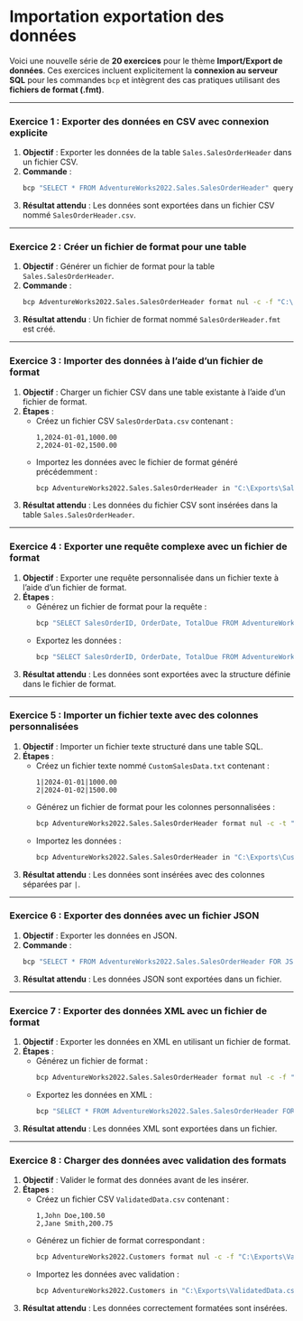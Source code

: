 # Importation exportation des données

Voici une nouvelle série de **20 exercices** pour le thème **Import/Export de données**. Ces exercices incluent explicitement la **connexion au serveur SQL** pour les commandes `bcp` et intègrent des cas pratiques utilisant des **fichiers de format (.fmt)**.

---

### **Exercice 1 : Exporter des données en CSV avec connexion explicite**
1. **Objectif** : Exporter les données de la table `Sales.SalesOrderHeader` dans un fichier CSV.
2. **Commande** :
   ```cmd
   bcp "SELECT * FROM AdventureWorks2022.Sales.SalesOrderHeader" queryout "C:\Exports\SalesOrderHeader.csv" -c -S SERVER_NAME -U sa -P YourPassword
   ```
3. **Résultat attendu** : Les données sont exportées dans un fichier CSV nommé `SalesOrderHeader.csv`.

---

### **Exercice 2 : Créer un fichier de format pour une table**
1. **Objectif** : Générer un fichier de format pour la table `Sales.SalesOrderHeader`.
2. **Commande** :
   ```cmd
   bcp AdventureWorks2022.Sales.SalesOrderHeader format nul -c -f "C:\Exports\SalesOrderHeader.fmt" -S SERVER_NAME -U sa -P YourPassword
   ```
3. **Résultat attendu** : Un fichier de format nommé `SalesOrderHeader.fmt` est créé.

---

### **Exercice 3 : Importer des données à l’aide d’un fichier de format**
1. **Objectif** : Charger un fichier CSV dans une table existante à l’aide d’un fichier de format.
2. **Étapes** :
   - Créez un fichier CSV `SalesOrderData.csv` contenant :
     ```
     1,2024-01-01,1000.00
     2,2024-01-02,1500.00
     ```
   - Importez les données avec le fichier de format généré précédemment :
     ```cmd
     bcp AdventureWorks2022.Sales.SalesOrderHeader in "C:\Exports\SalesOrderData.csv" -f "C:\Exports\SalesOrderHeader.fmt" -S SERVER_NAME -U sa -P YourPassword
     ```
3. **Résultat attendu** : Les données du fichier CSV sont insérées dans la table `Sales.SalesOrderHeader`.

---

### **Exercice 4 : Exporter une requête complexe avec un fichier de format**
1. **Objectif** : Exporter une requête personnalisée dans un fichier texte à l’aide d’un fichier de format.
2. **Étapes** :
   - Générez un fichier de format pour la requête :
     ```cmd
     bcp "SELECT SalesOrderID, OrderDate, TotalDue FROM AdventureWorks2022.Sales.SalesOrderHeader" format nul -c -f "C:\Exports\CustomQuery.fmt" -S SERVER_NAME -U sa -P YourPassword
     ```
   - Exportez les données :
     ```cmd
     bcp "SELECT SalesOrderID, OrderDate, TotalDue FROM AdventureWorks2022.Sales.SalesOrderHeader" queryout "C:\Exports\CustomQueryData.txt" -f "C:\Exports\CustomQuery.fmt" -S SERVER_NAME -U sa -P YourPassword
     ```
3. **Résultat attendu** : Les données sont exportées avec la structure définie dans le fichier de format.

---

### **Exercice 5 : Importer un fichier texte avec des colonnes personnalisées**
1. **Objectif** : Importer un fichier texte structuré dans une table SQL.
2. **Étapes** :
   - Créez un fichier texte nommé `CustomSalesData.txt` contenant :
     ```
     1|2024-01-01|1000.00
     2|2024-01-02|1500.00
     ```
   - Générez un fichier de format pour les colonnes personnalisées :
     ```cmd
     bcp AdventureWorks2022.Sales.SalesOrderHeader format nul -c -t "|" -f "C:\Exports\CustomFormat.fmt" -S SERVER_NAME -U sa -P YourPassword
     ```
   - Importez les données :
     ```cmd
     bcp AdventureWorks2022.Sales.SalesOrderHeader in "C:\Exports\CustomSalesData.txt" -f "C:\Exports\CustomFormat.fmt" -S SERVER_NAME -U sa -P YourPassword
     ```
3. **Résultat attendu** : Les données sont insérées avec des colonnes séparées par `|`.

---

### **Exercice 6 : Exporter des données avec un fichier JSON**
1. **Objectif** : Exporter les données en JSON.
2. **Commande** :
   ```cmd
   bcp "SELECT * FROM AdventureWorks2022.Sales.SalesOrderHeader FOR JSON AUTO" queryout "C:\Exports\SalesData.json" -c -S SERVER_NAME -U sa -P YourPassword
   ```
3. **Résultat attendu** : Les données JSON sont exportées dans un fichier.

---

### **Exercice 7 : Exporter des données XML avec un fichier de format**
1. **Objectif** : Exporter les données en XML en utilisant un fichier de format.
2. **Étapes** :
   - Générez un fichier de format :
     ```cmd
     bcp AdventureWorks2022.Sales.SalesOrderHeader format nul -c -f "C:\Exports\XMLFormat.fmt" -S SERVER_NAME -U sa -P YourPassword
     ```
   - Exportez les données en XML :
     ```cmd
     bcp "SELECT * FROM AdventureWorks2022.Sales.SalesOrderHeader FOR XML AUTO" queryout "C:\Exports\SalesData.xml" -f "C:\Exports\XMLFormat.fmt" -S SERVER_NAME -U sa -P YourPassword
     ```
3. **Résultat attendu** : Les données XML sont exportées dans un fichier.

---

### **Exercice 8 : Charger des données avec validation des formats**
1. **Objectif** : Valider le format des données avant de les insérer.
2. **Étapes** :
   - Créez un fichier CSV `ValidatedData.csv` contenant :
     ```
     1,John Doe,100.50
     2,Jane Smith,200.75
     ```
   - Générez un fichier de format correspondant :
     ```cmd
     bcp AdventureWorks2022.Customers format nul -c -f "C:\Exports\ValidatedFormat.fmt" -S SERVER_NAME -U sa -P YourPassword
     ```
   - Importez les données avec validation :
     ```cmd
     bcp AdventureWorks2022.Customers in "C:\Exports\ValidatedData.csv" -f "C:\Exports\ValidatedFormat.fmt" -S SERVER_NAME -U sa -P YourPassword
     ```
3. **Résultat attendu** : Les données correctement formatées sont insérées.

